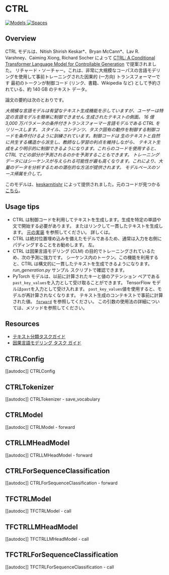 <!--Copyright 2020 The HuggingFace Team. All rights reserved.

Licensed under the Apache License, Version 2.0 (the "License"); you may not use this file except in compliance with
the License. You may obtain a copy of the License at

http://www.apache.org/licenses/LICENSE-2.0

Unless required by applicable law or agreed to in writing, software distributed under the License is distributed on
an "AS IS" BASIS, WITHOUT WARRANTIES OR CONDITIONS OF ANY KIND, either express or implied. See the License for the
specific language governing permissions and limitations under the License.

⚠️ Note that this file is in Markdown but contain specific syntax for our doc-builder (similar to MDX) that may not be
rendered properly in your Markdown viewer.

-->

# CTRL

<div class="flex flex-wrap space-x-1">
<a href="https://hf-mirror.com/models?filter=Salesforce/ctrl">
<img alt="Models" src="https://img.shields.io/badge/All_model_pages-ctrl-blueviolet">
</a>
<a href="https://hf-mirror.com/spaces/docs-demos/tiny-ctrl">
<img alt="Spaces" src="https://img.shields.io/badge/%F0%9F%A4%97%20Hugging%20Face-Spaces-blue">
</a>
</div>

## Overview

CTRL モデルは、Nitish Shirish Keskar*、Bryan McCann*、Lav R. Varshney、Caiming Xiong, Richard Socher によって [CTRL: A Conditional Transformer Language Model for Controllable Generation](https://arxiv.org/abs/1909.05858) で提案されました。
リチャード・ソーチャー。これは、非常に大規模なコーパスの言語モデリングを使用して事前トレーニングされた因果的 (一方向) トランスフォーマーです
最初のトークンが制御コード (リンク、書籍、Wikipedia など) として予約されている、約 140 GB のテキスト データ。

論文の要約は次のとおりです。

*大規模な言語モデルは有望なテキスト生成機能を示していますが、ユーザーは特定の言語モデルを簡単に制御できません
生成されたテキストの側面。 16 億 3,000 万パラメータの条件付きトランスフォーマー言語モデルである CTRL をリリースします。
スタイル、コンテンツ、タスク固有の動作を制御する制御コードを条件付けるように訓練されています。制御コードは
生のテキストと自然に共生する構造から派生し、教師なし学習の利点を維持しながら、
テキスト生成をより明示的に制御できるようになります。これらのコードを使用すると、CTRL でどの部分が予測されるのかを予測することもできます。
トレーニング データにはシーケンスが与えられる可能性が最も高くなります。これにより、大量のデータを分析するための潜在的な方法が提供されます。
モデルベースのソース帰属を介して。*

このモデルは、[keskarnitishr](https://hf-mirror.com/keskarnitishr) によって提供されました。元のコードが見つかる
[こちら](https://github.com/salesforce/Salesforce/ctrl)。

## Usage tips

- CTRL は制御コードを利用してテキストを生成します。生成を特定の単語や文で開始する必要があります。
  またはリンクして一貫したテキストを生成します。 [元の実装](https://github.com/salesforce/Salesforce/ctrl) を参照してください。
  詳しくは。
- CTRL は絶対位置埋め込みを備えたモデルであるため、通常は入力を右側にパディングすることをお勧めします。
  左。
- CTRL は因果言語モデリング (CLM) の目的でトレーニングされているため、次の予測に強力です。
  シーケンス内のトークン。この機能を利用すると、CTRL は構文的に一貫したテキストを生成できるようになります。
  *run_generation.py* サンプル スクリプトで確認できます。
- PyTorch モデルは、以前に計算されたキーと値のアテンション ペアである`past_key_values`を入力として受け取ることができます。
  TensorFlow モデルは`past`を入力として受け入れます。 `past_key_values`値を使用すると、モデルが再計算されなくなります。
  テキスト生成のコンテキストで事前に計算された値。 [`forward`](model_doc/ctrl#transformers.CTRLModel.forward) を参照してください。
  この引数の使用法の詳細については、メソッドを参照してください。

## Resources

- [テキスト分類タスクガイド](../tasks/sequence_classification)
- [因果言語モデリング タスク ガイド](../tasks/language_modeling)

## CTRLConfig

[[autodoc]] CTRLConfig

## CTRLTokenizer

[[autodoc]] CTRLTokenizer
    - save_vocabulary

<frameworkcontent>
<pt>

## CTRLModel

[[autodoc]] CTRLModel
    - forward

## CTRLLMHeadModel

[[autodoc]] CTRLLMHeadModel
    - forward

## CTRLForSequenceClassification

[[autodoc]] CTRLForSequenceClassification
    - forward

</pt>
<tf>

## TFCTRLModel

[[autodoc]] TFCTRLModel
    - call

## TFCTRLLMHeadModel

[[autodoc]] TFCTRLLMHeadModel
    - call

## TFCTRLForSequenceClassification

[[autodoc]] TFCTRLForSequenceClassification
    - call

</tf>
</frameworkcontent>
